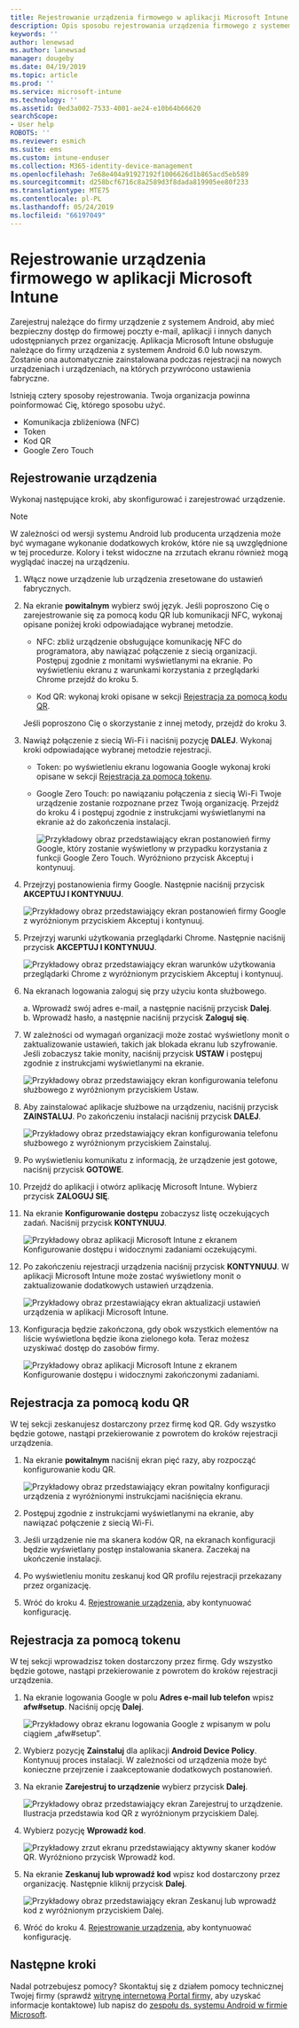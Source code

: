 ```yaml
---
title: Rejestrowanie urządzenia firmowego w aplikacji Microsoft Intune | Microsoft Docs
description: Opis sposobu rejestrowania urządzenia firmowego z systemem Android w usłudze Intune
keywords: ''
author: lenewsad
ms.author: lanewsad
manager: dougeby
ms.date: 04/19/2019
ms.topic: article
ms.prod: ''
ms.service: microsoft-intune
ms.technology: ''
ms.assetid: 0ed3a002-7533-4001-ae24-e10b64b66620
searchScope:
- User help
ROBOTS: ''
ms.reviewer: esmich
ms.suite: ems
ms.custom: intune-enduser
ms.collection: M365-identity-device-management
ms.openlocfilehash: 7e68e404a91927192f1006626d1b865acd5eb589
ms.sourcegitcommit: d258bcf6716c8a2589d3f8dada819905ee80f233
ms.translationtype: MTE75
ms.contentlocale: pl-PL
ms.lasthandoff: 05/24/2019
ms.locfileid: "66197049"
---
```

# <a name="enroll-your-corporate-device-with-the-microsoft-intune-app"></a>Rejestrowanie urządzenia firmowego w aplikacji Microsoft Intune

Zarejestruj należące do firmy urządzenie z systemem Android, aby mieć bezpieczny dostęp do firmowej poczty e-mail, aplikacji i innych danych udostępnianych przez organizację. Aplikacja Microsoft Intune obsługuje należące do firmy urządzenia z systemem Android 6.0 lub nowszym. Zostanie ona automatycznie zainstalowana podczas rejestracji na nowych urządzeniach i urządzeniach, na których przywrócono ustawienia fabryczne. 

Istnieją cztery sposoby rejestrowania. Twoja organizacja powinna poinformować Cię, którego sposobu użyć.
 
* Komunikacja zbliżeniowa (NFC)  
* Token  
* Kod QR   
* Google Zero Touch  

## <a name="enroll-device"></a>Rejestrowanie urządzenia 
Wykonaj następujące kroki, aby skonfigurować i zarejestrować urządzenie.  

> [!NOTE]
> W zależności od wersji systemu Android lub producenta urządzenia może być wymagane wykonanie dodatkowych kroków, które nie są uwzględnione w tej procedurze. Kolory i tekst widoczne na zrzutach ekranu również mogą wyglądać inaczej na urządzeniu.  

1. Włącz nowe urządzenie lub urządzenia zresetowane do ustawień fabrycznych.  
2. Na ekranie **powitalnym** wybierz swój język.   Jeśli poproszono Cię o zarejestrowanie się za pomocą kodu QR lub komunikacji NFC, wykonaj opisane poniżej kroki odpowiadające wybranej metodzie.  
     * NFC: zbliż urządzenie obsługujące komunikację NFC do programatora, aby nawiązać połączenie z siecią organizacji. Postępuj zgodnie z monitami wyświetlanymi na ekranie. Po wyświetleniu ekranu z warunkami korzystania z przeglądarki Chrome przejdź do kroku 5.  

      * Kod QR: wykonaj kroki opisane w sekcji [Rejestracja za pomocą kodu QR](#qr-code-enrollment).  

      Jeśli poproszono Cię o skorzystanie z innej metody, przejdź do kroku 3.    

1. Nawiąż połączenie z siecią Wi-Fi i naciśnij pozycję **DALEJ**. Wykonaj kroki odpowiadające wybranej metodzie rejestracji. 

    * Token: po wyświetleniu ekranu logowania Google wykonaj kroki opisane w sekcji [Rejestracja za pomocą tokenu](#token-enrollment).    
    * Google Zero Touch: po nawiązaniu połączenia z siecią Wi-Fi Twoje urządzenie zostanie rozpoznane przez Twoją organizację. Przejdź do kroku 4 i postępuj zgodnie z instrukcjami wyświetlanymi na ekranie aż do zakończenia instalacji.    
 
       ![Przykładowy obraz przedstawiający ekran postanowień firmy Google, który zostanie wyświetlony w przypadku korzystania z funkcji Google Zero Touch. Wyróżniono przycisk Akceptuj i kontynuuj.](./media/google-zero-touch-intune-app-01.png)   
   
4. Przejrzyj postanowienia firmy Google. Następnie naciśnij przycisk **AKCEPTUJ I KONTYNUUJ**.  

      ![Przykładowy obraz przedstawiający ekran postanowień firmy Google z wyróżnionym przyciskiem Akceptuj i kontynuuj.](./media/fully-managed-intune-app-04.png)   

6. Przejrzyj warunki użytkowania przeglądarki Chrome. Następnie naciśnij przycisk **AKCEPTUJ I KONTYNUUJ**.  

   ![Przykładowy obraz przedstawiający ekran warunków użytkowania przeglądarki Chrome z wyróżnionym przyciskiem Akceptuj i kontynuuj.](./media/fully-managed-intune-app-06.png)   

7. Na ekranach logowania zaloguj się przy użyciu konta służbowego.   

    a. Wprowadź swój adres e-mail, a następnie naciśnij przycisk **Dalej**.      
    b. Wprowadź hasło, a następnie naciśnij przycisk **Zaloguj się**.  

8. W zależności od wymagań organizacji może zostać wyświetlony monit o zaktualizowanie ustawień, takich jak blokada ekranu lub szyfrowanie. Jeśli zobaczysz takie monity, naciśnij przycisk **USTAW** i postępuj zgodnie z instrukcjami wyświetlanymi na ekranie.  

   ![Przykładowy obraz przedstawiający ekran konfigurowania telefonu służbowego z wyróżnionym przyciskiem Ustaw.](./media/fully-managed-intune-app-10.png)   

9. Aby zainstalować aplikacje służbowe na urządzeniu, naciśnij przycisk **ZAINSTALUJ**. Po zakończeniu instalacji naciśnij przycisk **DALEJ**.  

   ![Przykładowy obraz przedstawiający ekran konfigurowania telefonu służbowego z wyróżnionym przyciskiem Zainstaluj.](./media/fully-managed-intune-app-11.png)   

10. Po wyświetleniu komunikatu z informacją, że urządzenie jest gotowe, naciśnij przycisk **GOTOWE**. 

11. Przejdź do aplikacji i otwórz aplikację Microsoft Intune. Wybierz przycisk **ZALOGUJ SIĘ**. 

12. Na ekranie **Konfigurowanie dostępu** zobaczysz listę oczekujących zadań. Naciśnij przycisk **KONTYNUUJ**.  

       ![Przykładowy obraz aplikacji Microsoft Intune z ekranem Konfigurowanie dostępu i widocznymi zadaniami oczekującymi.](./media/fully-managed-intune-app-14.png)   

13. Po zakończeniu rejestracji urządzenia naciśnij przycisk **KONTYNUUJ**. W aplikacji Microsoft Intune może zostać wyświetlony monit o zaktualizowanie dodatkowych ustawień urządzenia.   

       ![Przykładowy obraz przestawiający ekran aktualizacji ustawień urządzenia w aplikacji Microsoft Intune.](./media/fully-managed-intune-app-15-2.png)   

14. Konfiguracja będzie zakończona, gdy obok wszystkich elementów na liście wyświetlona będzie ikona zielonego koła. Teraz możesz uzyskiwać dostęp do zasobów firmy.  

       ![Przykładowy obraz aplikacji Microsoft Intune z ekranem Konfigurowanie dostępu i widocznymi zakończonymi zadaniami.](./media/fully-managed-intune-app-16.png)   


## <a name="qr-code-enrollment"></a>Rejestracja za pomocą kodu QR  
W tej sekcji zeskanujesz dostarczony przez firmę kod QR.  Gdy wszystko będzie gotowe, nastąpi przekierowanie z powrotem do kroków rejestracji urządzenia.     
  
1. Na ekranie **powitalnym** naciśnij ekran pięć razy, aby rozpocząć konfigurowanie kodu QR.  

   ![Przykładowy obraz przedstawiający ekran powitalny konfiguracji urządzenia z wyróżnionymi instrukcjami naciśnięcia ekranu.](./media/qr-code-intune-app-01.png)  

2. Postępuj zgodnie z instrukcjami wyświetlanymi na ekranie, aby nawiązać połączenie z siecią Wi-Fi.  
3. Jeśli urządzenie nie ma skanera kodów QR, na ekranach konfiguracji będzie wyświetlany postęp instalowania skanera. Zaczekaj na ukończenie instalacji.  
4. Po wyświetleniu monitu zeskanuj kod QR profilu rejestracji przekazany przez organizację.  
5. Wróć do kroku 4. [Rejestrowanie urządzenia](#enroll-device), aby kontynuować konfigurację.  

## <a name="token-enrollment"></a>Rejestracja za pomocą tokenu  
W tej sekcji wprowadzisz token dostarczony przez firmę. Gdy wszystko będzie gotowe, nastąpi przekierowanie z powrotem do kroków rejestracji urządzenia.  

1. Na ekranie logowania Google w polu **Adres e-mail lub telefon** wpisz **afw#setup**. Naciśnij opcję **Dalej**. 

   ![Przykładowy obraz ekranu logowania Google z wpisanym w polu ciągiem „afw#setup”.](./media/token-intune-app-01.png)   

2. Wybierz pozycję **Zainstaluj** dla aplikacji **Android Device Policy**. Kontynuuj proces instalacji. W zależności od urządzenia może być konieczne przejrzenie i zaakceptowanie dodatkowych postanowień.    

3. Na ekranie **Zarejestruj to urządzenie** wybierz przycisk **Dalej**.  

   ![Przykładowy obraz przedstawiający ekran Zarejestruj to urządzenie. Ilustracja przedstawia kod QR z wyróżnionym przyciskiem Dalej.](./media/token-intune-app-02.png)  

4. Wybierz pozycję **Wprowadź kod**.

   ![Przykładowy zrzut ekranu przedstawiający aktywny skaner kodów QR. Wyróżniono przycisk Wprowadź kod.](./media/token-intune-app-03.png)  

5. Na ekranie **Zeskanuj lub wprowadź kod** wpisz kod dostarczony przez organizację.  Następnie kliknij przycisk **Dalej**.  

   ![Przykładowy obraz przedstawiający ekran Zeskanuj lub wprowadź kod z wyróżnionym przyciskiem Dalej.](./media/token-intune-app-04.png)  

6. Wróć do kroku 4. [Rejestrowanie urządzenia](#enroll-device), aby kontynuować konfigurację.  



## <a name="next-steps"></a>Następne kroki   
Nadal potrzebujesz pomocy? Skontaktuj się z działem pomocy technicznej Twojej firmy (sprawdź [witrynę internetową Portal firmy](https://go.microsoft.com/fwlink/?linkid=2010980), aby uzyskać informacje kontaktowe) lub napisz do <a href="mailto:wintunedroidfbk@microsoft.com?subject=I'm having trouble with enrolling my Android device&body=Describe the issue you're experiencing here.">zespołu ds. systemu Android w firmie Microsoft</a>.  
